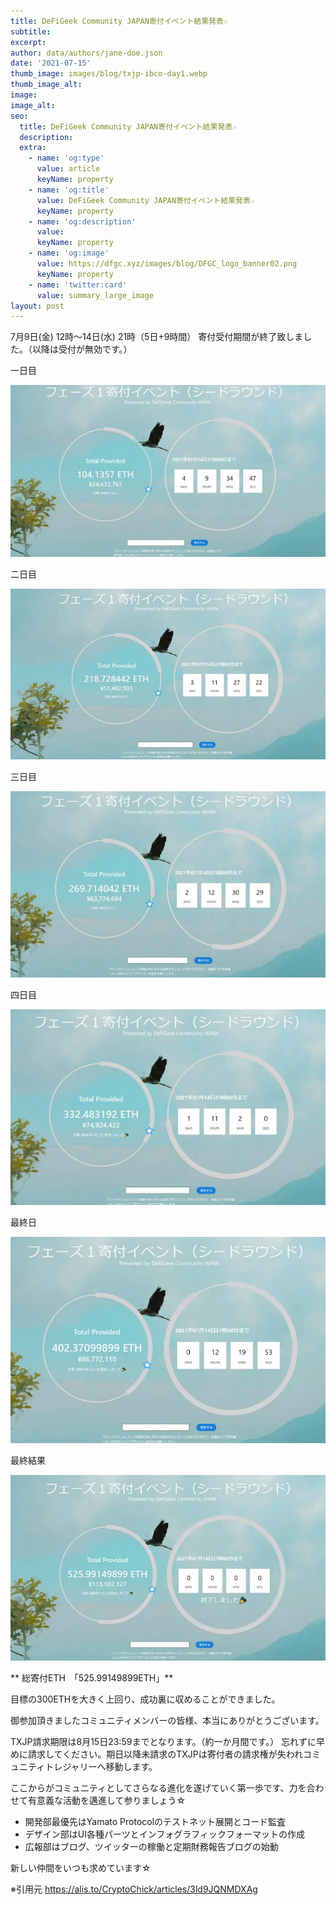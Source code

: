 ```yaml
---
title: DeFiGeek Community JAPAN寄付イベント結果発表☆
subtitle: 
excerpt: 
author: data/authors/jane-doe.json
date: '2021-07-15'
thumb_image: images/blog/txjp-ibco-day1.webp
thumb_image_alt:
image:
image_alt:
seo:
  title: DeFiGeek Community JAPAN寄付イベント結果発表☆
  description: 
  extra:
    - name: 'og:type'
      value: article
      keyName: property
    - name: 'og:title'
      value: DeFiGeek Community JAPAN寄付イベント結果発表☆
      keyName: property
    - name: 'og:description'
      value: 
      keyName: property
    - name: 'og:image'
      value: https://dfgc.xyz/images/blog/DFGC_logo_banner02.png
      keyName: property
    - name: 'twitter:card'
      value: summary_large_image
layout: post
---
```


7月9日(金) 12時～14日(水) 21時（5日+9時間）
寄付受付期間が終了致しました。（以降は受付が無効です。）


一日目

![](/images/blog/txjp-ibco-day1.webp)

二日目

![](/images/blog/txjp-ibco-day2.webp)

三日目

![](/images/blog/txjp-ibco-day3.webp)

四日目

![](/images/blog/txjp-ibco-day4.webp)

最終日

![](/images/blog/txjp-ibco-day5.webp)

最終結果

![](/images/blog/txjp-ibco-sold.webp)


** 総寄付ETH　「525.99149899ETH」**

目標の300ETHを大きく上回り、成功裏に収めることができました。

御参加頂きましたコミュニティメンバーの皆様、本当にありがとうございます。

TXJP請求期限は8月15日23:59までとなります。（約一か月間です。）
忘れずに早めに請求してください。期日以降未請求のTXJPは寄付者の請求権が失われコミュニティトレジャリーへ移動します。

ここからがコミュニティとしてさらなる進化を遂げていく第一歩です、力を合わせて有意義な活動を邁進して参りましょう☆

- 開発部最優先はYamato Protocolのテストネット展開とコード監査
- デザイン部はUI各種パーツとインフォグラフィックフォーマットの作成
- 広報部はブログ、ツイッターの稼働と定期財務報告ブログの始動

新しい仲間をいつも求めています☆


※引用元 https://alis.to/CryptoChick/articles/3ld9JQNMDXAg
